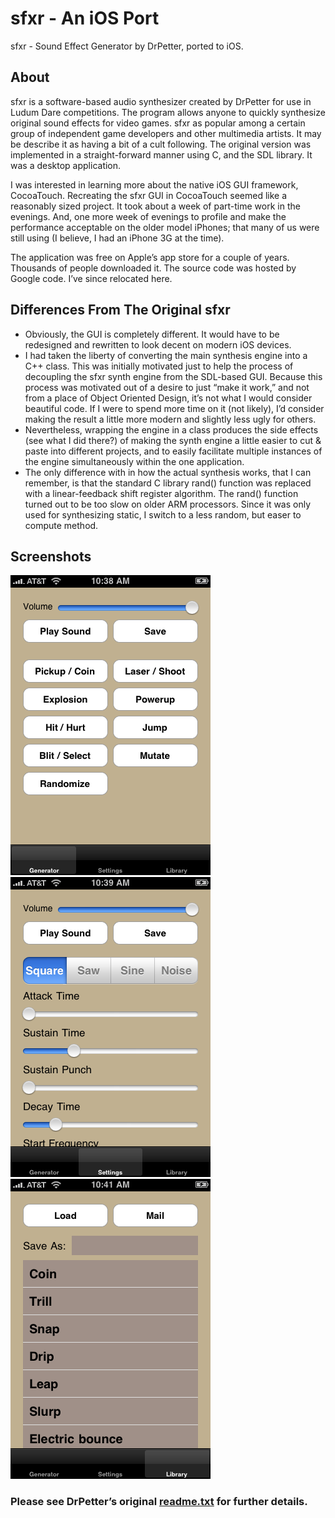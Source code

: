 # sfxr - An iOS Port
sfxr - Sound Effect Generator by DrPetter, ported to iOS.

## About

sfxr is a software-based audio synthesizer created by DrPetter for use in Ludum Dare competitions. The program allows anyone to quickly synthesize original sound effects for video games. sfxr as popular among a certain group of independent game developers and other multimedia artists. It may be describe it as having a bit of a cult following.
The original version was implemented in a straight-forward manner using C, and the SDL library. It was a desktop application.

I was interested in learning more about the native iOS GUI framework, CocoaTouch. Recreating the sfxr GUI in CocoaTouch seemed like a reasonably sized project. It took about a week of part-time work in the evenings. And, one more week of evenings to profile and make the performance acceptable on the older model iPhones; that many of us were still using (I believe, I had an iPhone 3G at the time).

The application was free on Apple’s app store for a couple of years. Thousands of people downloaded it. The source code was hosted by Google code. I’ve since relocated here.

## Differences From The Original sfxr

- Obviously, the GUI is completely different. It would have to be redesigned and rewritten to look decent on modern iOS devices.
- I had taken the liberty of converting the main synthesis engine into a C++ class. This was initially motivated just to help the process of decoupling the sfxr synth engine from the SDL-based GUI. Because this process was motivated out of a desire to just “make it work,” and not from a place of Object Oriented Design, it’s not what I would consider beautiful code. If I were to spend more time on it (not likely), I’d consider making the result a little more modern and slightly less ugly for others.
- Nevertheless, wrapping the engine in a class produces the side effects (see what I did there?) of making the synth engine a little easier to cut & paste into different projects, and to easily facilitate multiple instances of the engine simultaneously within the one application.
- The only difference with in how the actual synthesis works, that I can remember, is that the standard C library rand() function was replaced with a linear-feedback shift register algorithm. The rand() function turned out to be too slow on older ARM processors. Since it was only used for synthesizing static, I switch to a less random, but easer to compute method.

## Screenshots

![Quick Random SoundFX Generator](ScreenShots/Generator.png)
![Detailed Settings and Controls](ScreenShots/Settings.png)
![Saved SoundFX Library](ScreenShots/Library.png)

### Please see DrPetter’s original [readme.txt](readme.txt) for further details.